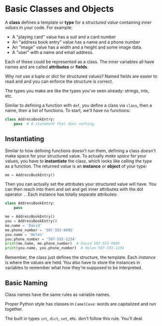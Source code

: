 # Basic Classes and Objects
A **class** defines a template or **type** for a _structured value_ containing _inner values_ in your code.
For example:
* A "playing card" value has a suit and a card number
* An "address book entry" value has a name and a phone number
* An "image" value has a width and a height and some image data.
* A "user" with a name and email address.

Each of these could be represented as a class.
The inner variables all have names and are called **attributes** or **fields**.

Why not use a tuple or dict for structured values?
Named fields are easier to read and and you can enforce the structure is correct.

The types you make are like the types you've seen already: strings, ints, etc.

Similar to defining a function with `def`, you define a class via `class`, then a name, then a list of functions.
To start, we'll have no functions:
```python
class AddressBookEntry:
    pass  # A statement that does nothing.
```

## Instantiating
Similar to how defining functions doesn't run them, defining a class _doesn't_ make space for your structured value.
To actually _make space_ for your values, you have to **instantiate** the class, which looks like calling the type as a function.
The returned value is an **instance** or **object** of your type:
```python
me = AddressBookEntry()
```

Then you can actually set the attributes your structured value will have.
You can then reach into them and set and get inner attributes with the dot operator `.`.
Each instance has totally separate attributes:
```python
class AddressBookEntry:
    pass

me = AddressBookEntry()
you = AddressBookEntry()
me.name = 'David'
me.phone_number = '507-555-9895'
you.name = 'Helen'
you.phone_number = '507-555-1234'
print(me.name, me.phone_number)  # David 507-555-9895
print(you.name, you.phone_number)  # Helen 507-555-1234
```

Remember, the class just defines the structure, the template.
Each _instance_ is where the values are held.
You also have to store the instances in variables to remember what how they're supposed to be interpreted.

## Basic Naming
Class names have the same rules as variable names.

Proper Python style has classes in `CamelCase`:
words are capitalized and run together.

The built in types `int`, `dict`, `set`, etc. don't follow this rule.
You'll deal.
